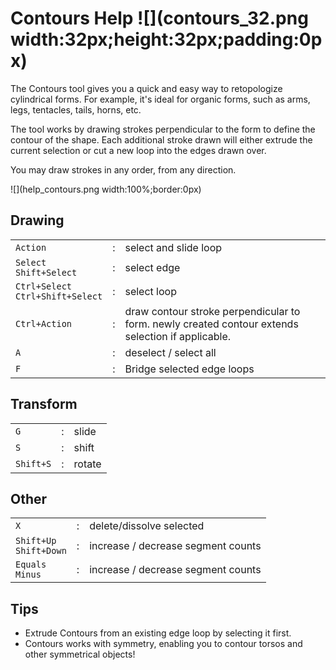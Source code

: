 # Contours Help ![](contours_32.png width:32px;height:32px;padding:0px)

The Contours tool gives you a quick and easy way to retopologize cylindrical forms.
For example, it's ideal for organic forms, such as arms, legs, tentacles, tails, horns, etc.

The tool works by drawing strokes perpendicular to the form to define the contour of the shape.
Each additional stroke drawn will either extrude the current selection or cut a new loop into the edges drawn over.

You may draw strokes in any order, from any direction.

![](help_contours.png width:100%;border:0px)


## Drawing

|  |  |  |
| --- | --- | --- |
| `Action` | : | select and slide loop |
| `Select` <br> `Shift+Select` | : | select edge |
| `Ctrl+Select` <br> `Ctrl+Shift+Select` | : | select loop |
| `Ctrl+Action` | : | draw contour stroke perpendicular to form. newly created contour extends selection if applicable. |
| `A` | : | deselect / select all |
| `F` | : | Bridge selected edge loops |

## Transform

|  |  |  |
| --- | --- | --- |
| `G` | : | slide |
| `S` | : | shift |
| `Shift+S` | : | rotate |

## Other

|  |  |  |
| --- | --- | --- |
| `X` | : | delete/dissolve selected |
| `Shift+Up` <br> `Shift+Down` | : | increase / decrease segment counts |
| `Equals` <br> `Minus` | : | increase / decrease segment counts |

## Tips

- Extrude Contours from an existing edge loop by selecting it first.
- Contours works with symmetry, enabling you to contour torsos and other symmetrical objects!
